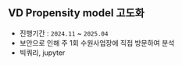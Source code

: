 ## VD Propensity model 고도화

- 진행기간 : `2024.11` ~ `2025.04`
- 보안으로 인해 주 1회 수원사업장에 직접 방문하여 분석
- 빅쿼리, jupyter
